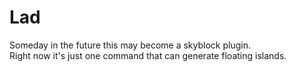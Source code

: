 # Lad
Someday in the future this may become a skyblock plugin.  
Right now it's just one command that can generate floating islands.
